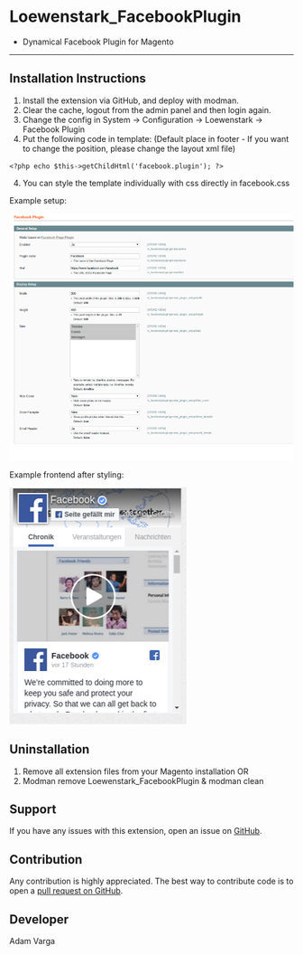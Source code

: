 Loewenstark_FacebookPlugin
=====================
- Dynamical Facebook Plugin for Magento
-------------------------------

Installation Instructions
-------------------------
1. Install the extension via GitHub, and deploy with modman.
2. Clear the cache, logout from the admin panel and then login again.
3. Change the config in System -> Configuration -> Loewenstark -> Facebook Plugin
4. Put the following code in template: (Default place in footer - If you want to change the position, please change the layout xml file)

```
<?php echo $this->getChildHtml('facebook.plugin'); ?>
```
4. You can style the template individually with css directly in facebook.css

Example setup:

![alt text](https://github.com/adamvarga/Loewenstark_FacebookPlugin/blob/master/facebook_setup.png)

Example frontend after styling:

![alt text](https://github.com/adamvarga/Loewenstark_FacebookPlugin/blob/master/facebook_frontend.png)

Uninstallation
--------------
1. Remove all extension files from your Magento installation OR
2. Modman remove Loewenstark_FacebookPlugin & modman clean

Support
-------
If you have any issues with this extension, open an issue on [GitHub](https://github.com/adamvarga).

Contribution
------------
Any contribution is highly appreciated. The best way to contribute code is to open a [pull request on GitHub](https://help.github.com/articles/using-pull-requests).

Developer
---------
Adam Varga
